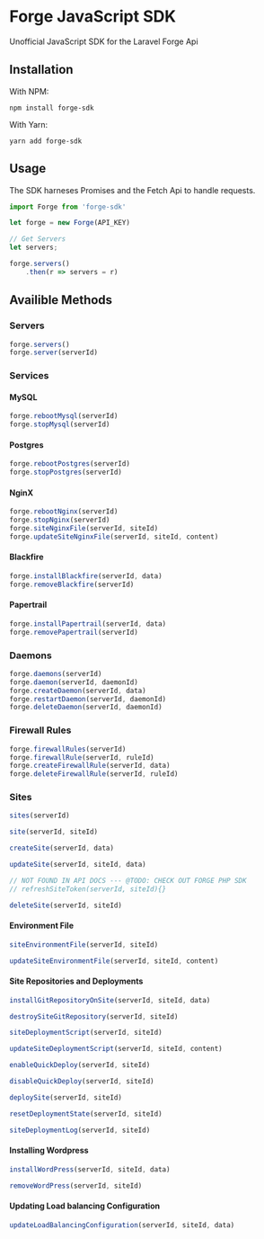 # Forge JavaScript SDK
Unofficial JavaScript SDK for the Laravel Forge Api

## Installation
With NPM:
``` shell
npm install forge-sdk
```
With Yarn:
``` shell
yarn add forge-sdk
```

## Usage
The SDK harneses Promises and the Fetch Api to handle requests.

``` javascript
import Forge from 'forge-sdk'

let forge = new Forge(API_KEY)

// Get Servers
let servers;

forge.servers()
    .then(r => servers = r)
```

## Availible Methods

### Servers
``` javascript
forge.servers()
forge.server(serverId)
```

### Services

#### MySQL
``` javascript
forge.rebootMysql(serverId)
forge.stopMysql(serverId)
```

#### Postgres
``` javascript
forge.rebootPostgres(serverId)
forge.stopPostgres(serverId)
```

#### NginX
``` javascript
forge.rebootNginx(serverId)
forge.stopNginx(serverId)
forge.siteNginxFile(serverId, siteId)
forge.updateSiteNginxFile(serverId, siteId, content)
```

#### Blackfire
``` javascript
forge.installBlackfire(serverId, data)
forge.removeBlackfire(serverId)
```

#### Papertrail
``` javascript
forge.installPapertrail(serverId, data)
forge.removePapertrail(serverId)
```

### Daemons

``` javascript
forge.daemons(serverId)
forge.daemon(serverId, daemonId)
forge.createDaemon(serverId, data)
forge.restartDaemon(serverId, daemonId)
forge.deleteDaemon(serverId, daemonId)
```

### Firewall Rules

``` javascript
forge.firewallRules(serverId)
forge.firewallRule(serverId, ruleId)
forge.createFirewallRule(serverId, data)
forge.deleteFirewallRule(serverId, ruleId)
```

### Sites

``` javascript
sites(serverId)

site(serverId, siteId)

createSite(serverId, data)

updateSite(serverId, siteId, data)

// NOT FOUND IN API DOCS --- @TODO: CHECK OUT FORGE PHP SDK
// refreshSiteToken(serverId, siteId){}

deleteSite(serverId, siteId)
```

#### Environment File
``` javascript
siteEnvironmentFile(serverId, siteId)

updateSiteEnvironmentFile(serverId, siteId, content)
```

#### Site Repositories and Deployments
``` javascript
installGitRepositoryOnSite(serverId, siteId, data)

destroySiteGitRepository(serverId, siteId)

siteDeploymentScript(serverId, siteId)

updateSiteDeploymentScript(serverId, siteId, content)

enableQuickDeploy(serverId, siteId)

disableQuickDeploy(serverId, siteId)

deploySite(serverId, siteId)

resetDeploymentState(serverId, siteId)

siteDeploymentLog(serverId, siteId)
```

#### Installing Wordpress
``` javascript
installWordPress(serverId, siteId, data)

removeWordPress(serverId, siteId)
```

#### Updating Load balancing Configuration
``` javascript
updateLoadBalancingConfiguration(serverId, siteId, data)
```
